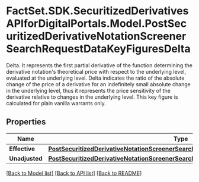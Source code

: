 # FactSet.SDK.SecuritizedDerivativesAPIforDigitalPortals.Model.PostSecuritizedDerivativeNotationScreenerSearchRequestDataKeyFiguresDelta
Delta. It represents the first partial derivative of the function determining the derivative notation's theoretical price with respect to the underlying level, evaluated at the underlying level. Delta indicates the ratio of the absolute change of the price of a derivative for an indefinitely small absolute change in the underlying level, thus it represents the price sensitivity of the derivative relative to changes in the underlying level. This key figure is calculated for plain vanilla warrants only.

## Properties

Name | Type | Description | Notes
------------ | ------------- | ------------- | -------------
**Effective** | [**PostSecuritizedDerivativeNotationScreenerSearchRequestDataKeyFiguresDeltaEffective**](PostSecuritizedDerivativeNotationScreenerSearchRequestDataKeyFiguresDeltaEffective.md) |  | [optional] 
**Unadjusted** | [**PostSecuritizedDerivativeNotationScreenerSearchRequestDataKeyFiguresDeltaUnadjusted**](PostSecuritizedDerivativeNotationScreenerSearchRequestDataKeyFiguresDeltaUnadjusted.md) |  | [optional] 

[[Back to Model list]](../README.md#documentation-for-models) [[Back to API list]](../README.md#documentation-for-api-endpoints) [[Back to README]](../README.md)

